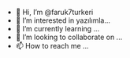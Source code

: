 - 👋 Hi, I’m @faruk7turkeri
- 👀 I’m interested in  yazılımla... 
- 🌱 I’m currently learning ...
- 💞️ I’m looking to collaborate on ...
- 📫 How to reach me ...

<!---
faruk7turkeri/faruk7turkeri is a ✨ special ✨ repository because its `README.md` (this file) appears on your GitHub profile.
You can click the Preview link to take a look at your changes.
--->
